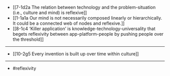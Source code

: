 - [[7-1d2a The relation between technology and the problem-situation (i.e., culture and mind) is reflexive]]
- [[1-1a1a Our mind is not necessarily composed linearly or hierarchically. It could be a connected web of nodes and reflexive.]]
- [[8-1c4 ‘Killer application’ is knowledge-technology-universality that begets reflexivity between app-platform-people by pushing people over the threshold]]
---
- [[10-2g5 Every invention is built up over time within culture]]
---
- #reflexivity
